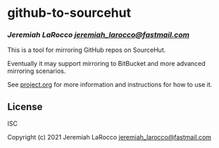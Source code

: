 # github-to-sourcehut
### _Jeremiah LaRocco <jeremiah_larocco@fastmail.com>_

This is a tool for mirroring GitHub repos on SourceHut.

Eventually it may support mirroring to BitBucket and more advanced mirroring scenarios.

See [project.org](https://github.com/jl2/github-to-sourcehut/blob/master/project.org) for more information and instructions for how to use it.

## License

ISC


Copyright (c) 2021 Jeremiah LaRocco <jeremiah_larocco@fastmail.com>


